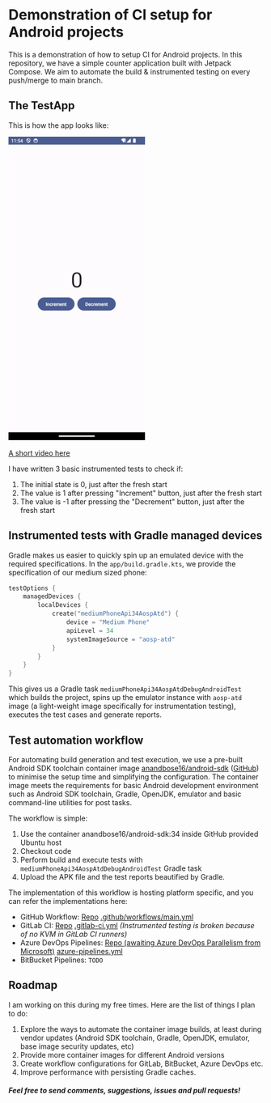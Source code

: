 # Demonstration of CI setup for Android projects

This is a demonstration of how to setup CI for Android projects. In this repository, we have a simple counter application built with Jetpack Compose. We aim to automate the build & instrumented testing on every push/merge to main branch.

## The TestApp

This is how the app looks like:

![](ss.png)

[A short video here](test_app.webm)

I have written 3 basic instrumented tests to check if:
1. The initial state is 0, just after the fresh start
2. The value is 1 after pressing "Increment" button, just after the fresh start
3. The value is -1 after pressing the "Decrement" button, just after the fresh start

## Instrumented tests with Gradle managed devices

Gradle makes us easier to quickly spin up an emulated device with the required specifications. In the `app/build.gradle.kts`, we provide the specification of our medium sized phone:

```kotlin
testOptions {
    managedDevices {
        localDevices {
            create("mediumPhoneApi34AospAtd") {
                device = "Medium Phone"
                apiLevel = 34
                systemImageSource = "aosp-atd"
            }
        }
    }
}
```

This gives us a Gradle task `mediumPhoneApi34AospAtdDebugAndroidTest` which builds the project, spins up the emulator instance with `aosp-atd` image (a light-weight image specifically for instrumentation testing), executes the test cases and generate reports.

## Test automation workflow

For automating build generation and test execution, we use a pre-built Android SDK toolchain container image [anandbose16/android-sdk](https://hub.docker.com/r/anandbose16/android-sdk) ([GitHub](https://github.com/anandbosedev/android-sdk)) to minimise the setup time and simplifying the configuration. The container image meets the requirements for basic Android development environment such as Android SDK toolchain, Gradle, OpenJDK, emulator and basic command-line utilities for post tasks.

The workflow is simple:
1. Use the container anandbose16/android-sdk:34 inside GitHub provided Ubuntu host
2. Checkout code
3. Perform build and execute tests with `mediumPhoneApi34AospAtdDebugAndroidTest` Gradle task
4. Upload the APK file and the test reports beautified by Gradle.

The implementation of this workflow is hosting platform specific, and you can refer the implementations here:

* GitHub Workflow: [Repo](https://github.com/anandbosedev/android-ci-demo) [.github/workflows/main.yml](.github/workflows/main.yml)
* GitLab CI: [Repo](https://gitlab.com/anandbose/android-ci-demo) [.gitlab-ci.yml](.gitlab-ci.yml) *(Instrumented testing is broken because of no KVM in GitLab CI runners)*
* Azure DevOps Pipelines: [Repo (awaiting Azure DevOps Parallelism from Microsoft)](https://dev.azure.com/anandbose/android-ci-demo) [azure-pipelines.yml](azure-pipelines.yml)
* BitBucket Pipelines: `TODO`
## Roadmap

I am working on this during my free times. Here are the list of things I plan to do:

1. Explore the ways to automate the container image builds, at least during vendor updates (Android SDK toolchain, Gradle, OpenJDK, emulator, base image security updates, etc)
2. Provide more container images for different Android versions
3. Create workflow configurations for GitLab, BitBucket, Azure DevOps etc.
4. Improve performance with persisting Gradle caches.

#### *Feel free to send comments, suggestions, issues and pull requests!*